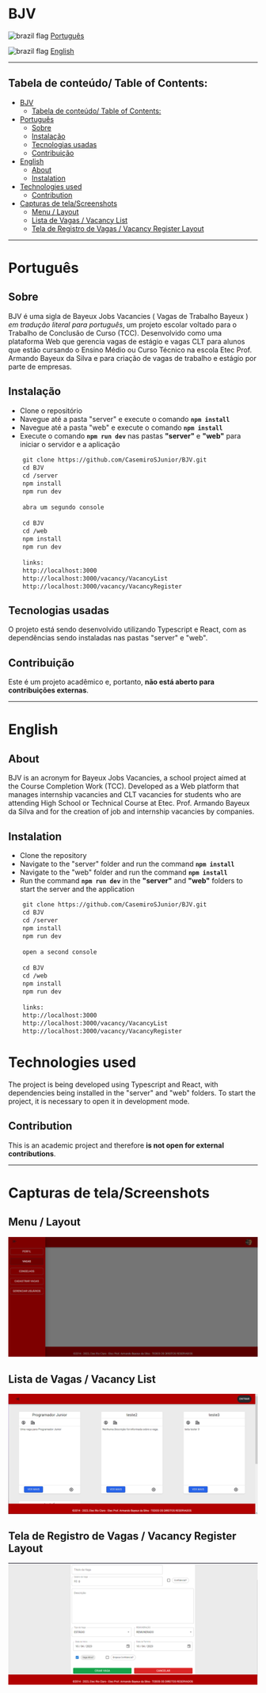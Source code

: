 

# BJV

<img src="https://www.gov.br/planalto/pt-br/conheca-a-presidencia/acervo/simbolos-nacionais/bandeira/bandeiragrande.jpg/@@images/image" alt="brazil flag" width="20"/>  [Português](#português)

<img src="https://upload.wikimedia.org/wikipedia/commons/thumb/0/0b/English_language.svg/1920px-English_language.svg.png" alt="brazil flag" width="20"/> [English](#english)

***

## Tabela de conteúdo/ Table of Contents:

- [BJV](#bjv)
	- [Tabela de conteúdo/ Table of Contents:](#tabela-de-conteúdo-table-of-contents)
- [Português](#português)
	- [Sobre](#sobre)
	- [Instalação](#instalação)
	- [Tecnologias usadas](#tecnologias-usadas)
	- [Contribuição](#contribuição)
- [English](#english)
	- [About](#about)
	- [Instalation](#instalation)
- [Technologies used](#technologies-used)
	- [Contribution](#contribution)
- [Capturas de tela/Screenshots](#capturas-de-telascreenshots)
	- [Menu / Layout](#menu--layout)
	- [Lista de Vagas / Vacancy List](#lista-de-vagas--vacancy-list)
	- [Tela de Registro de Vagas / Vacancy Register Layout](#tela-de-registro-de-vagas--vacancy-register-layout)

***

# Português

## Sobre 
BJV é uma sigla de Bayeux Jobs Vacancies ( Vagas de Trabalho Bayeux ) *em tradução literal para português*, um projeto escolar voltado para o Trabalho de Conclusão de Curso (TCC). Desenvolvido como uma plataforma Web que gerencia vagas de estágio e vagas CLT para alunos que estão cursando o Ensino Médio ou Curso Técnico na escola Etec Prof. Armando Bayeux da Silva e para criação de vagas de trabalho e estágio por parte de empresas.


## Instalação
- Clone o repositório
- Navegue até a pasta "server" e execute o comando **```npm install```**
- Navegue até a pasta "web" e execute o comando **```npm install```**
- Execute o comando **```npm run dev```** nas pastas **"server"** e **"web"** para iniciar o servidor e a aplicação

```console
	git clone https://github.com/CasemiroSJunior/BJV.git
	cd BJV
	cd /server
	npm install
	npm run dev

	abra um segundo console
	
	cd BJV
	cd /web
	npm install
	npm run dev

	links:
	http://localhost:3000
	http://localhost:3000/vacancy/VacancyList
	http://localhost:3000/vacancy/VacancyRegister

```

## Tecnologias usadas

O projeto está sendo desenvolvido utilizando Typescript e React, com as dependências sendo instaladas nas pastas "server" e "web". 

## Contribuição
Este é um projeto acadêmico e, portanto, **não está aberto para contribuições externas**.

***

# English

## About
BJV is an acronym for Bayeux Jobs Vacancies, a school project aimed at the Course Completion Work (TCC). Developed as a Web platform that manages internship vacancies and CLT vacancies for students who are attending High School or Technical Course at Etec. Prof. Armando Bayeux da Silva and for the creation of job and internship vacancies by companies.

## Instalation

- Clone the repository
- Navigate to the "server" folder and run the command **```npm install```**
- Navigate to the "web" folder and run the command **```npm install```**
- Run the command **```npm run dev```** in the **"server"** and **"web"** folders to start the server and the application

```console
	git clone https://github.com/CasemiroSJunior/BJV.git
	cd BJV
	cd /server
	npm install
	npm run dev

	open a second console
	
	cd BJV
	cd /web
	npm install
	npm run dev

	links:
	http://localhost:3000
	http://localhost:3000/vacancy/VacancyList
	http://localhost:3000/vacancy/VacancyRegister

```


# Technologies used
The project is being developed using Typescript and React, with dependencies being installed in the "server" and "web" folders. To start the project, it is necessary to open it in development mode.

## Contribution 
This is an academic project and therefore **is not open for external contributions**.

***

# Capturas de tela/Screenshots
## Menu / Layout
![Menu-Layout](/Screenshots/menuBarLayout.png)

## Lista de Vagas / Vacancy List
![vacancy-List](/Screenshots/vacancyList.png)

## Tela de Registro de Vagas / Vacancy Register Layout
![vacancy-Register](/Screenshots/vacancyRegister.png)


